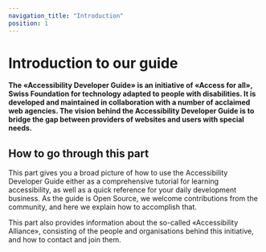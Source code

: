 ```yaml
---
navigation_title: "Introduction"
position: 1
---
```


# Introduction to our guide

**The «Accessibility Developer Guide» is an initiative of «Access for all», Swiss Foundation for technology adapted to people with disabilities. It is developed and maintained in collaboration with a number of acclaimed web agencies. The vision behind the Accessibility Developer Guide is to bridge the gap between providers of websites and users with special needs.**

## How to go through this part

This part gives you a broad picture of how to use the Accessibility Developer Guide either as a comprehensive tutorial for learning accessibility, as well as a quick reference for your daily development business. As the guide is Open Source, we welcome contributions from the community, and here we explain how to accomplish that.

This part also provides information about the so-called «Accessibility Alliance», consisting of the people and organisations behind this initiative, and how to contact and join them.
